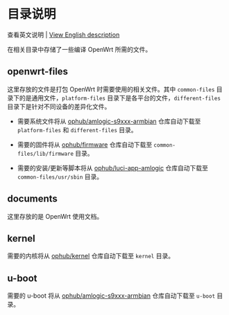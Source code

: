# 目录说明

查看英文说明 | [View English description](README.md)

在相关目录中存储了一些编译 OpenWrt 所需的文件。

## openwrt-files

这里存放的文件是打包 OpenWrt 时需要使用的相关文件。其中 `common-files` 目录下的是通用文件，`platform-files` 目录下是各平台的文件，`different-files` 目录下是针对不同设备的差异化文件。

- 需要系统文件将从 [ophub/amlogic-s9xxx-armbian](https://github.com/ophub/amlogic-s9xxx-armbian/tree/main/build-armbian/armbian-files) 仓库自动下载至 `platform-files` 和 `different-files` 目录。

- 需要的固件将从 [ophub/firmware](https://github.com/ophub/firmware) 仓库自动下载至 `common-files/lib/firmware` 目录。

- 需要的安装/更新等脚本将从 [ophub/luci-app-amlogic](https://github.com/ophub/luci-app-amlogic) 仓库自动下载至 `common-files/usr/sbin` 目录。

## documents

这里存放的是 OpenWrt 使用文档。

## kernel

需要的内核将从 [ophub/kernel](https://github.com/ophub/kernel) 仓库自动下载至 `kernel` 目录。

## u-boot

需要的 u-boot 将从 [ophub/amlogic-s9xxx-armbian](https://github.com/ophub/amlogic-s9xxx-armbian/tree/main/build-armbian/u-boot) 仓库自动下载至 `u-boot` 目录。

